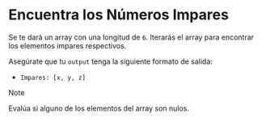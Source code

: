 # Encuentra los Números Impares

Se te dará un array con una longitud de `6`. Iterarás el array para encontrar los elementos impares respectivos.

Asegúrate que tu `output` tenga la siguiente formato de salida:

- `Impares: [x, y, z]`

> [!NOTE]
> Evalúa si alguno de los elementos del array son nulos.